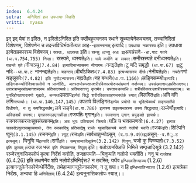 ```yaml
---
index:  6.4.24
sutra:  अनिदितां हल उपधायाः क्ङिति
vritti:  nyasa
---
```


इद् इद् येषां त इदितः, न इदितोऽनिदित इति षष्ठीबहुवचनस्य स्थाने सुब्व्यत्येनैकवचनम्, तच्चानिदितां विशेषणम्, विशेषणेन च तदन्तविधिर्भवतीत्यत आह--`हलान्तानाम्` इत्यादि। `उपधाया नकारस्य` इति। उपधाया इत्येतन्नकारस्य विशेषणम्। `स्रस्तः, ध्वलस्तः` इति। `स्रन्सु ध्वन्सु अधः झ्र्`अवन्नंसने`--धा.पाट पतने (धा.प.754,755) निष्ठा। `स्रस्यते, ध्वस्यते` इति। भावे कर्मणि वा लकार। `सनीस्रस्यते दनीध्वस्यते` इति। यङन्ते एते। `नीग्वञ्चु` (7.4.84) इत्यादिनाभ्यासस्य नीगागमः।
`नन्द्यते` इति। `टु णदि समृद्धौ` (धा.पा.67) झ्र्`टु नदि`--धा.पा.ट `नानन्द्यते` इति। यङन्तम्। `दीर्घोऽकितः` (7.4.83) इत्यभ्यासस्य दीर्घः। `नेनीयते` इति। नयतेः `गणो यङ्लुकोः` (7.4.82) इति गुणोऽभ्यासस्य। `नह्यते` इति। `णह बन्धने` (धा.पा.1166)।
`लङ्गिकम्प्योः` इत्यादि। लङ्गिकम्प्योरिदित्त्वान्नलोपो न प्राप्नोति, अतस्तयोरुपतापशरीरविकारयोरुपसंख्यानं कर्तव्यम्। उपसंख्यानाम्उप्रतिपादनम्। उत्तरत्राप्युपसंख्यानशब्दस्य प्रतिपादनमर्थः। प्रतिपादनन्तु कृतमेव। उपतापःउव्याधिः। शरीरविकारःउशरीरस्यान्यथात्वम्। स पुनरिहोपतापादनयो गृह्यते, अन्यथा `उपताप` इत्येवं सिद्धे शरीरविकारग्रहणमनर्थकं स्यात्। `विलगितः` इति। `अगि वगि लगि` गत्यार्थाः। (धा.पा.146,147,145)। `उपतापे विलङ्गितः` इत्येव प्रयोगो मा भूदित्येवमर्थं लङ्गर्ल्लोपो विधीयते, न तु रूपसिद्ध्यर्थम्; `लगे सङ्गे` (धा.पा.786) इत्यस्य प्रकृत्यन्तरस्य तस्य सिद्धत्वात्।
`रञ्जेर्णौ` इत्यादि। अक्ङिदर्थं वचनम्। मृगरमणम्उमृगक्रीडा। `रजयतिः मृगान्` इति। रममाणान् मृगान् प्रयुङ्क्ते इत्यर्थः।
`रजनरजकरजःसूपसंख्यानम्` इति। अत्र भूयः प्रतिपादनं क्रियते। `घञि च भावकरणयोः` (6.4.27) इत्यत्र चकारोऽनुक्तसमुच्चयार्थः, तेन रजकादिषु प्रतिपाद्येषु रञ्जेः ष्वुन्नादिप्रत्यये परतो नलोपो भवति। `रजकः` इति। `शिल्पिनि ष्वुन्` (3.1.145)। `रजनम्` इति। ल्युट्। `रजः` इति। `सार्वधातुभ्योऽसुन्` (द.उ.9.49)झ्र्`असुन्`--द.#ु.ट इत्यसुन्।
`घिनुणि च` इत्यादि। `रागी` इति। सम्पृचान्वादिसूत्रेण(3.2.142) घिनुण्, `चजो कु घिण्ण्यतोः` (7.3.52) इति कुत्वम्। `त्यज रज भज` इति निपातनात् सिद्धम्` इति। यतोऽयमक्ङिति निमित्ते सम्पृचादिसूत्रे (3.2.142) रञ्जेरनुनासिकलोपं कृत्वा निर्देशं करोति, तज्ज्ञापयति--घिनुप्यति नलोपो भवतीति। ननु च `रञ्जेश्च` (6.4.26) इति लक्षणेनैव शपि नलोपोऽभिनिर्वृत्तः? न तदस्ति; यथैव `इन्धिभवतिभ्याञ्च` (1.2.6) इत्यागन्तुकेनेकारेणेन्धेर्निर्देशः, तथेहाप्यागन्तुकेनाकारेण, न तु शपा। न हि `इन्धिभवतिभ्याञ्च` (1.2.6) इत्यत्रेका निर्देशः, अन्यथा हि `अनिदिताम्` (6.4.24) इत्यनुनासिकलोपः स्यात्।।

